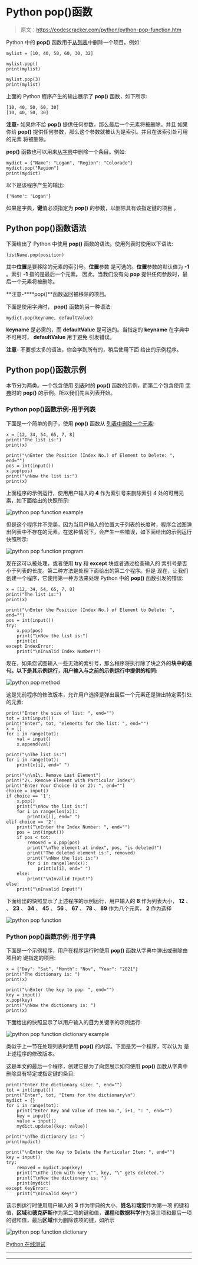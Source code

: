 # Python pop()函数

> 原文：<https://codescracker.com/python/python-pop-function.htm>

Python 中的 **pop()** 函数用于<u>从列表</u>中删除一个项目。例如:

```
mylist = [10, 40, 50, 60, 30, 32]

mylist.pop()
print(mylist)

mylist.pop(3)
print(mylist)
```

上面的 Python 程序产生的输出展示了 **pop()** 函数，如下所示:

```
[10, 40, 50, 60, 30]
[10, 40, 50, 30]
```

**注意-** 如果你不给 **pop()** 提供任何参数，那么最后一个元素将被删除。并且 如果你给 **pop()** 提供任何参数，那么这个参数就被认为是索引。并且在该索引处可用的元素 将被删除。

**pop()** 函数也可以用来<u>从字典</u>中删除一个条目。例如:

```
mydict = {"Name": "Logan", "Region": "Colorado"}
mydict.pop("Region")
print(mydict)
```

以下是该程序产生的输出:

```
{'Name': 'Logan'}
```

如果是字典，**键**值必须指定为 **pop()** 的参数，以删除具有该指定键的项目 。

## Python pop()函数语法

下面给出了 Python 中使用 **pop()** 函数的语法。使用列表时使用以下语法:

```
listName.pop(position)
```

其中**位置**是要移除的元素的索引号。**位置**参数 是可选的。**位置**参数的默认值为 **-1** 。索引 **-1** 指的是最后一个元素。 因此，当我们没有向 **pop** 提供任何参数时，最后一个元素将被删除。

**注意-****pop()**函数返回被移除的项目。

下面是使用字典时， **pop()** 函数的另一种语法:

```
mydict.pop(keyname, defaultValue)
```

**keyname** 是必需的，而 **defaultValue** 是可选的。当指定的 **keyname** 在字典中不可用时， **defaultValue** 用于避免 引发错误。

**注意-** 不要想太多的语法，你会学到所有的，稍后使用下面 给出的示例程序。

## Python pop()函数示例

本节分为两类。一个包含使用 [列表](/python/python-lists.htm)时的 **pop()** 函数的示例，而第二个包含使用 [字典](/python/python-dictionary.htm)时的 **pop()** 的示例。所以我们先从列表开始。

### Python pop()函数示例-用于列表

下面是一个简单的例子，使用 **pop()** 函数从 [列表中删除一个元素](/python/program/python-delete-element-from-list.htm):

```
x = [12, 34, 54, 65, 7, 8]
print("The list is:")
print(x)

print("\nEnter the Position (Index No.) of Element to Delete: ", end="")
pos = int(input())
x.pop(pos)
print("\nNow the list is:")
print(x)
```

上面程序的示例运行，使用用户输入的 **4** 作为索引号来删除索引 4 处的可用元素，如下面给出的快照所示:

![python pop function example](img/e51c7d81568f525de1b833e57f134048.png)

但是这个程序并不完美，因为当用户输入的位置大于列表的长度时，程序会试图弹出列表中不存在的元素。在这种情况下，会产生一些错误，如下面给出的示例运行快照所示:

![python pop function program](img/eb25f0bd8b1db726e024ca29cb60f736.png)

现在这可以被处理，或者使用 **try** 和 **except** 块或者通过检查输入的 索引号是否小于列表的长度。第二种方法是处理下面给出的第二个程序。但是 现在，让我们创建一个程序，它使用第一种方法来处理 Python 中的 **pop()** 函数引发的错误:

```
x = [12, 34, 54, 65, 7, 8]
print("The list is:")
print(x)

print("\nEnter the Position (Index No.) of Element to Delete: ", end="")
pos = int(input())
try:
    x.pop(pos)
    print("\nNow the list is:")
    print(x)
except IndexError:
    print("\nInvalid Index Number!")
```

现在，如果您试图输入一些无效的索引号，那么程序将执行除了块之外的**块中的语句。以下是其示例运行，用户输入与之前的示例运行中提供的相同:**

![python pop method](img/7ee110f9c43c68938c42b7beacb96b8d.png)

这是先前程序的修改版本，允许用户选择是弹出最后一个元素还是弹出特定索引处的元素:

```
print("Enter the size of list: ", end="")
tot = int(input())
print("Enter", tot, "elements for the list: ", end="")
x = []
for i in range(tot):
    val = input()
    x.append(val)

print("\nThe list is:")
for i in range(tot):
    print(x[i], end=" ")

print("\n\n1\. Remove Last Element")
print("2\. Remove Element with Particular Index")
print("Enter Your Choice (1 or 2): ", end="")
choice = input()
if choice == '1':
    x.pop()
    print("\nNow the list is:")
    for i in range(len(x)):
        print(x[i], end=" ")
elif choice == '2':
    print("\nEnter the Index Number: ", end="")
    pos = int(input())
    if pos < tot:
        removed = x.pop(pos)
        print("\nThe element at index", pos, "is deleted!")
        print("The deleted element is:", removed)
        print("\nNow the list is:")
        for i in range(len(x)):
            print(x[i], end=" ")
    else:
        print("\nInvalid Input!")
else:
    print("\nInvalid Input!")
```

下面给出的快照显示了上述程序的示例运行，用户输入的 **8** 作为列表大小， **12** 、 、 **23** 、 **34** 、 **45** 、 **56** 、 **67** 、 **78** 、 **89** 作为八个元素， **2** 作为选择

![python pop function](img/da7e731bc7ba2e90449f0a1481a5e8de.png)

### Python pop()函数示例-用于字典

下面是一个示例程序，用户在程序运行时使用 **pop()** 函数从字典中弹出或删除由项目的 键指定的项目:

```
x = {"Day": "Sat", "Month": "Nov", "Year": "2021"}
print("The dictionary is: ")
print(x)

print("\nEnter the key to pop: ", end="")
key = input()
x.pop(key)
print("\nNow the dictionary is: ")
print(x)
```

下面给出的快照显示了以用户输入的**日**为关键字的示例运行:

![python pop function dictionary example](img/5b55d0223c6d7137ab303ce71c2baf37.png)

类似于上一节在处理列表时使用 **pop()** 的内容。下面是另一个程序，可以认为 是上述程序的修改版本。

这是本文的最后一个程序，创建它是为了向您展示如何使用 **pop()** 函数从字典中删除具有特定或指定键的条目:

```
print("Enter the dictionary size: ", end="")
tot = int(input())
print("Enter", tot, "Items for the dictionary\n")
mydict = {}
for i in range(tot):
    print("Enter Key and Value of Item No.", i+1, ": ", end="")
    key = input()
    value = input()
    mydict.update({key: value})

print("\nThe dictionary is: ")
print(mydict)

print("\nEnter the Key to Delete the Particular Item: ", end="")
key = input()
try:
    removed = mydict.pop(key)
    print("\nThe item with key \"", key, "\" gets deleted.")
    print("\nNow the dictionary is: ")
    print(mydict)
except KeyError:
    print("\nInvalid Key!")
```

该示例运行时使用用户输入的 **3** 作为字典的大小，**姓名**和**瑞安**作为第一项 的键和值，**区域**和**德克萨斯**作为第二项的键和值，**课程**和**数据科学**作为第三项和最后一项的键和值，最后**区域**作为删除该项的键，如所示

![python pop function dictionary](img/380142bf2abe08ba5849d516f59d0070.png)

[Python 在线测试](/exam/showtest.php?subid=10)

* * *

* * *